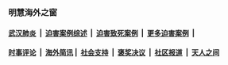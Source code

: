 
### 明慧海外之窗

####  [武汉肺炎](indexes/365.md?t=02080500) &nbsp;|&nbsp;  [迫害案例综述](indexes/328.md?t=02080500) &nbsp;|&nbsp; [迫害致死案例](indexes/277.md?t=02080500)  &nbsp;|&nbsp; [更多迫害案例](indexes/81.md?t=02080500)  &nbsp;|&nbsp; 
####  [时事评论](indexes/19.md?t=02080500) &nbsp;|&nbsp; [海外简讯](indexes/245.md?t=02080500)&nbsp;|&nbsp;  [社会支持](indexes/140.md?t=02080500) &nbsp;|&nbsp; [褒奖决议](indexes/282.md?t=02080500) &nbsp;|&nbsp; [社区报道](indexes/91.md?t=02080500)  &nbsp;|&nbsp; [天人之间](indexes/78.md?t=02080500) 

